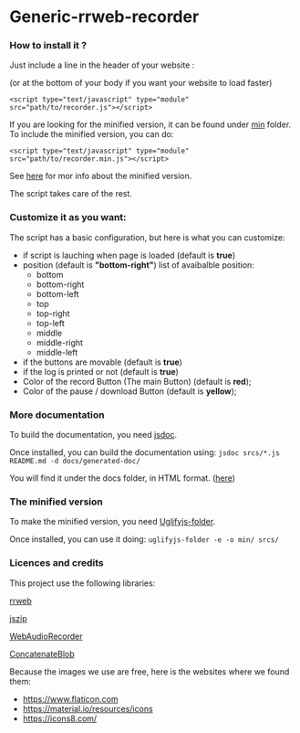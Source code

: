 # Generic-rrweb-recorder

### How to install it ?

Just include a line in the header of your website :

(or at the bottom of your body if you want your website to load faster)

```
<script type="text/javascript" type="module" src="path/to/recorder.js"></script>
```

If you are looking for the minified version, it can be found under [min](min/) folder.
To include the minified version, you can do:
```
<script type="text/javascript" type="module" src="path/to/recorder.min.js"></script>
```
See [here](#the-minified-version) for mor info about the minified version.

The script takes care of the rest.

### Customize it as you want:

The script has a basic configuration, but here is what you can customize:
- if script is lauching when page is loaded (default is **true**)
- position (default is **"bottom-right"**)
  list of avaibalble position:
  - bottom
  - bottom-right
  - bottom-left
  - top
  - top-right
  - top-left
  - middle
  - middle-right
  - middle-left
- if the buttons are movable (default is **true**)
- if the log is printed or not (default is **true**)
- Color of the record Button (The main Button) (default is **red**);
- Color of the pause / download Button (default is **yellow**);

### More documentation

To build the documentation, you need [jsdoc](https://jsdoc.app/index.html).

Once installed, you can build the documentation using:
```jsdoc srcs/*.js README.md -d docs/generated-doc/```

You will find it under the docs folder, in HTML format. ([here](docs/generated-doc))

### The minified version

To make the minified version, you need [Uglifyjs-folder](https://github.com/ionutvmi/uglifyjs-folder).

Once installed, you can use it doing:
```uglifyjs-folder -e -o min/ srcs/```

### Licences and credits

This project use the following libraries:

[rrweb](https://github.com/rrweb-io/rrweb)

[jszip](https://github.com/Stuk/jszip)

[WebAudioRecorder](https://github.com/higuma/web-audio-recorder-js)

[ConcatenateBlob](https://github.com/muaz-khan/ConcatenateBlobs)

Because the images we use are free, here is the websites where we found them:
- https://www.flaticon.com
- https://material.io/resources/icons
- https://icons8.com/
